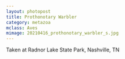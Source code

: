 ```yaml
---
layout: photopost
title: Prothonotary Warbler
category: metazoa
mclass: Aves
mimage: 20210416_prothonotary_warbler_s.jpg
---
```


Taken at Radnor Lake State Park, Nashville, TN
